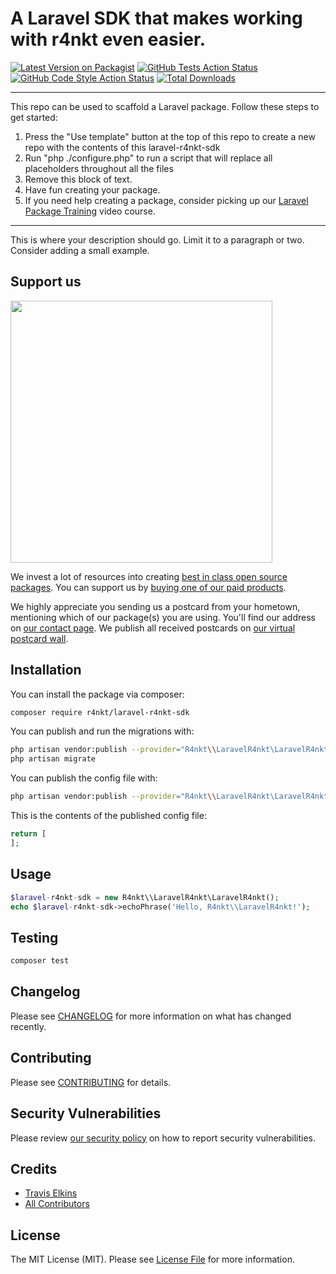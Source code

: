 # A Laravel SDK that makes working with r4nkt even easier.

[![Latest Version on Packagist](https://img.shields.io/packagist/v/r4nkt/laravel-r4nkt-sdk.svg?style=flat-square)](https://packagist.org/packages/r4nkt/laravel-r4nkt-sdk)
[![GitHub Tests Action Status](https://img.shields.io/github/workflow/status/r4nkt/laravel-r4nkt-sdk/run-tests?label=tests)](https://github.com/r4nkt/laravel-r4nkt-sdk/actions?query=workflow%3Arun-tests+branch%3Amain)
[![GitHub Code Style Action Status](https://img.shields.io/github/workflow/status/r4nkt/laravel-r4nkt-sdk/Check%20&%20fix%20styling?label=code%20style)](https://github.com/r4nkt/laravel-r4nkt-sdk/actions?query=workflow%3A"Check+%26+fix+styling"+branch%3Amain)
[![Total Downloads](https://img.shields.io/packagist/dt/r4nkt/laravel-r4nkt-sdk.svg?style=flat-square)](https://packagist.org/packages/r4nkt/laravel-r4nkt-sdk)

---
This repo can be used to scaffold a Laravel package. Follow these steps to get started:

1. Press the "Use template" button at the top of this repo to create a new repo with the contents of this laravel-r4nkt-sdk
2. Run "php ./configure.php" to run a script that will replace all placeholders throughout all the files
3. Remove this block of text.
4. Have fun creating your package.
5. If you need help creating a package, consider picking up our <a href="https://laravelpackage.training">Laravel Package Training</a> video course.
---

This is where your description should go. Limit it to a paragraph or two. Consider adding a small example.

## Support us

[<img src="https://github-ads.s3.eu-central-1.amazonaws.com/laravel-r4nkt-sdk.jpg?t=1" width="419px" />](https://spatie.be/github-ad-click/laravel-r4nkt-sdk)

We invest a lot of resources into creating [best in class open source packages](https://spatie.be/open-source). You can support us by [buying one of our paid products](https://spatie.be/open-source/support-us).

We highly appreciate you sending us a postcard from your hometown, mentioning which of our package(s) you are using. You'll find our address on [our contact page](https://spatie.be/about-us). We publish all received postcards on [our virtual postcard wall](https://spatie.be/open-source/postcards).

## Installation

You can install the package via composer:

```bash
composer require r4nkt/laravel-r4nkt-sdk
```

You can publish and run the migrations with:

```bash
php artisan vendor:publish --provider="R4nkt\\LaravelR4nkt\LaravelR4nkt\LaravelR4nktServiceProvider" --tag="laravel-r4nkt-sdk-migrations"
php artisan migrate
```

You can publish the config file with:
```bash
php artisan vendor:publish --provider="R4nkt\\LaravelR4nkt\LaravelR4nkt\LaravelR4nktServiceProvider" --tag="laravel-r4nkt-sdk-config"
```

This is the contents of the published config file:

```php
return [
];
```

## Usage

```php
$laravel-r4nkt-sdk = new R4nkt\\LaravelR4nkt\LaravelR4nkt();
echo $laravel-r4nkt-sdk->echoPhrase('Hello, R4nkt\\LaravelR4nkt!');
```

## Testing

```bash
composer test
```

## Changelog

Please see [CHANGELOG](CHANGELOG.md) for more information on what has changed recently.

## Contributing

Please see [CONTRIBUTING](.github/CONTRIBUTING.md) for details.

## Security Vulnerabilities

Please review [our security policy](../../security/policy) on how to report security vulnerabilities.

## Credits

- [Travis Elkins](https://github.com/telkins)
- [All Contributors](../../contributors)

## License

The MIT License (MIT). Please see [License File](LICENSE.md) for more information.

